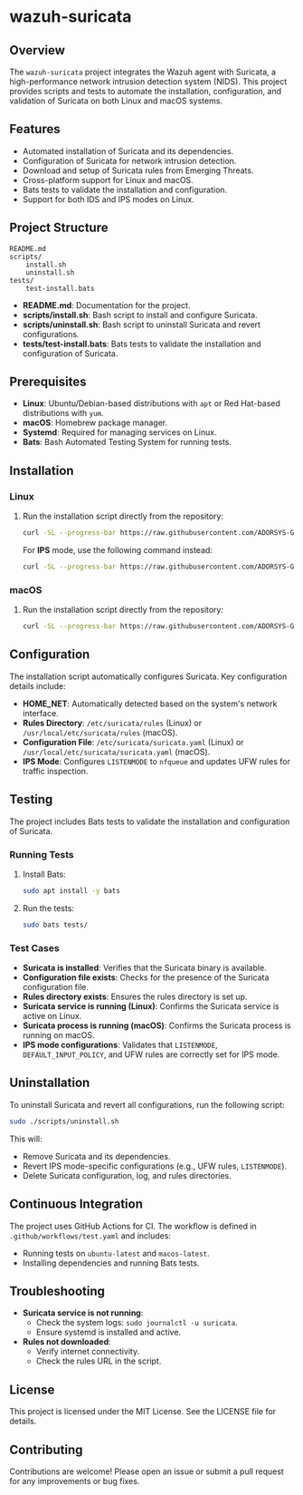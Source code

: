 # wazuh-suricata

## Overview

The `wazuh-suricata` project integrates the Wazuh agent with Suricata, a high-performance network intrusion detection system (NIDS). This project provides scripts and tests to automate the installation, configuration, and validation of Suricata on both Linux and macOS systems.

## Features

- Automated installation of Suricata and its dependencies.
- Configuration of Suricata for network intrusion detection.
- Download and setup of Suricata rules from Emerging Threats.
- Cross-platform support for Linux and macOS.
- Bats tests to validate the installation and configuration.
- Support for both IDS and IPS modes on Linux.

## Project Structure

```
README.md
scripts/
    install.sh
    uninstall.sh
tests/
    test-install.bats
```

- **README.md**: Documentation for the project.
- **scripts/install.sh**: Bash script to install and configure Suricata.
- **scripts/uninstall.sh**: Bash script to uninstall Suricata and revert configurations.
- **tests/test-install.bats**: Bats tests to validate the installation and configuration of Suricata.

## Prerequisites

- **Linux**: Ubuntu/Debian-based distributions with `apt` or Red Hat-based distributions with `yum`.
- **macOS**: Homebrew package manager.
- **Systemd**: Required for managing services on Linux.
- **Bats**: Bash Automated Testing System for running tests.

## Installation

### Linux

1. Run the installation script directly from the repository:
   ```bash
   curl -SL --progress-bar https://raw.githubusercontent.com/ADORSYS-GIS/wazuh-agent/main/scripts/setup-agent.sh | bash
   ```

   For **IPS** mode, use the following command instead:
   ```bash
   curl -SL --progress-bar https://raw.githubusercontent.com/ADORSYS-GIS/wazuh-suricata/main/scripts/install.sh | bash -s -- --mode ips
   ```

### macOS

1. Run the installation script directly from the repository:
   ```bash
   curl -SL --progress-bar https://raw.githubusercontent.com/ADORSYS-GIS/wazuh-suricata/main/scripts/install.sh | bash
   ```

## Configuration

The installation script automatically configures Suricata. Key configuration details include:

- **HOME_NET**: Automatically detected based on the system's network interface.
- **Rules Directory**: `/etc/suricata/rules` (Linux) or `/usr/local/etc/suricata/rules` (macOS).
- **Configuration File**: `/etc/suricata/suricata.yaml` (Linux) or `/usr/local/etc/suricata/suricata.yaml` (macOS).
- **IPS Mode**: Configures `LISTENMODE` to `nfqueue` and updates UFW rules for traffic inspection.

## Testing

The project includes Bats tests to validate the installation and configuration of Suricata.

### Running Tests

1. Install Bats:
   ```bash
   sudo apt install -y bats
   ```
2. Run the tests:
   ```bash
   sudo bats tests/
   ```

### Test Cases

- **Suricata is installed**: Verifies that the Suricata binary is available.
- **Configuration file exists**: Checks for the presence of the Suricata configuration file.
- **Rules directory exists**: Ensures the rules directory is set up.
- **Suricata service is running (Linux)**: Confirms the Suricata service is active on Linux.
- **Suricata process is running (macOS)**: Confirms the Suricata process is running on macOS.
- **IPS mode configurations**: Validates that `LISTENMODE`, `DEFAULT_INPUT_POLICY`, and UFW rules are correctly set for IPS mode.

## Uninstallation

To uninstall Suricata and revert all configurations, run the following script:

```bash
sudo ./scripts/uninstall.sh
```

This will:
- Remove Suricata and its dependencies.
- Revert IPS mode-specific configurations (e.g., UFW rules, `LISTENMODE`).
- Delete Suricata configuration, log, and rules directories.

## Continuous Integration

The project uses GitHub Actions for CI. The workflow is defined in `.github/workflows/test.yaml` and includes:

- Running tests on `ubuntu-latest` and `macos-latest`.
- Installing dependencies and running Bats tests.

## Troubleshooting

- **Suricata service is not running**:
  - Check the system logs: `sudo journalctl -u suricata`.
  - Ensure systemd is installed and active.
- **Rules not downloaded**:
  - Verify internet connectivity.
  - Check the rules URL in the script.

## License

This project is licensed under the MIT License. See the LICENSE file for details.

## Contributing

Contributions are welcome! Please open an issue or submit a pull request for any improvements or bug fixes.